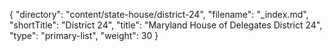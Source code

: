 {
  "directory": "content/state-house/district-24",
  "filename": "_index.md",
  "shortTitle": "District 24",
  "title": "Maryland House of Delegates District 24",
  "type": "primary-list",
  "weight": 30
}
